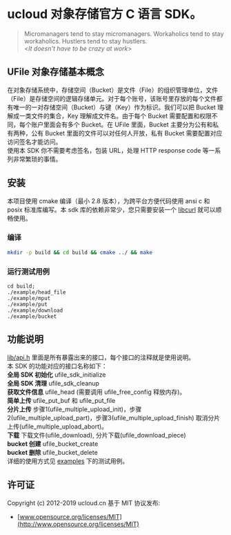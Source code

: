 # ucloud 对象存储官方 C 语言 SDK。
> Micromanagers tend to stay micromanagers. Workaholics tend to stay workaholics. Hustlers tend to stay hustlers.   
> <*It doesn't have to be crazy at work*>

## UFile 对象存储基本概念
在对象存储系统中，存储空间（Bucket）是文件（File）的组织管理单位，文件（File）是存储空间的逻辑存储单元。对于每个账号，该账号里存放的每个文件都有唯一的一对存储空间（Bucket）与键（Key）作为标识。我们可以把 Bucket 理解成一类文件的集合，Key 理解成文件名。由于每个 Bucket 需要配置和权限不同，每个账户里面会有多个 Bucket。在 UFile 里面，Bucket 主要分为公有和私有两种，公有 Bucket 里面的文件可以对任何人开放，私有 Bucket 需要配置对应访问签名才能访问。  
使用本 SDK 你不需要考虑签名，包装 URL，处理 HTTP response code 等一系列非常繁琐的事情。

## 安装
本项目使用 cmake 编译（最小 2.8 版本），为跨平台方便代码使用 ansi c 和 posix 标准库编写。本 sdk 库的依赖非常少，您只需要安装一个 [libcurl](https://curl.haxx.se/) 就可以顺畅使用。

### 编译
```bash
mkdir -p build && cd build && cmake ../ && make
```

### 运行测试用例
```
cd build;
./example/head_file
./example/mput
./example/put
./example/download
./example/bucket
```

## 功能说明
[lib/api.h](https://github.com/ufilesdk-dev/ufile-csdk/blob/master/lib/api.h) 里面是所有暴露出来的接口，每个接口的注释就是使用说明。  
本 SDK 的功能对应的接口名称如下：  
**全局 SDK 初始化** ufile_sdk_initialize   
**全局 SDK 清理** ufile_sdk_cleanup   
**获取文件信息** ufile_head (需要调用 ufile_free_config 释放内存)。   
**简单上传** ufile_put_buf 和 ufile_put_file  
**分片上传** 步骤1(ufile_multiple_upload_init)，步骤2(ufile_multiple_upload_part)，步骤3(ufile_multiple_upload_finish) 取消分片上传(ufile_multiple_upload_abort)。  
**下载** 下载文件(ufile_download), 分片下载(ufile_download_piece)   
**bucket 创建** ufile_bucket_create  
**bucket 删除** ufile_bucket_delete  
详细的使用方式见 [examples](https://github.com/ufilesdk-dev/ufile-csdk/tree/master/examples) 下的测试用例。

## 许可证
Copyright (c) 2012-2019 ucloud.cn
基于 MIT 协议发布:
* [www.opensource.org/licenses/MIT](http://www.opensource.org/licenses/MIT)